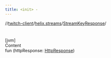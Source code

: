 ```yaml
---
title: <init> -
---
```

//[twitch-client](../../index.md)/[helix.streams](../index.md)/[StreamKeyResponse](index.md)/[<init>](-init-.md)



# <init>  
[jvm]  
Content  
fun [<init>](-init-.md)(httpResponse: [HttpResponse]())  



